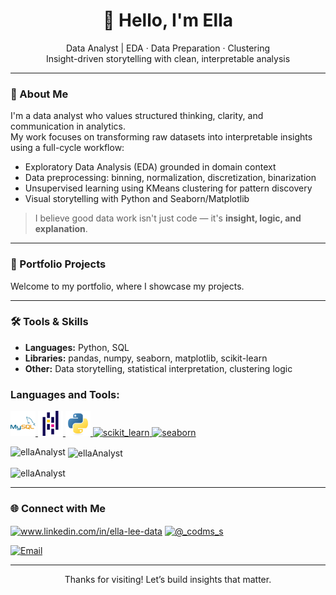 <h1 align="center">👋 Hello, I'm Ella</h1>
<p align="center">
  Data Analyst | EDA · Data Preparation · Clustering <br/>
  Insight-driven storytelling with clean, interpretable analysis
</p>

---

### 🧠 About Me

I'm a data analyst who values structured thinking, clarity, and communication in analytics.  
My work focuses on transforming raw datasets into interpretable insights using a full-cycle workflow:

-  Exploratory Data Analysis (EDA) grounded in domain context  
-  Data preprocessing: binning, normalization, discretization, binarization  
-  Unsupervised learning using KMeans clustering for pattern discovery  
-  Visual storytelling with Python and Seaborn/Matplotlib  

> I believe good data work isn't just code — it's **insight, logic, and explanation**.

---

### 📁 Portfolio Projects

Welcome to my portfolio, where I showcase my projects.

---

### 🛠 Tools & Skills

- **Languages:** Python, SQL  
- **Libraries:** pandas, numpy, seaborn, matplotlib, scikit-learn  
- **Other:** Data storytelling, statistical interpretation, clustering logic


<h3 align="left">Languages and Tools:</h3>
<p align="left"> <a href="https://www.mysql.com/" target="_blank" rel="noreferrer"> <img src="https://raw.githubusercontent.com/devicons/devicon/master/icons/mysql/mysql-original-wordmark.svg" alt="mysql" width="40" height="40"/> </a> <a href="https://pandas.pydata.org/" target="_blank" rel="noreferrer"> <img src="https://raw.githubusercontent.com/devicons/devicon/2ae2a900d2f041da66e950e4d48052658d850630/icons/pandas/pandas-original.svg" alt="pandas" width="40" height="40"/> </a> <a href="https://www.python.org" target="_blank" rel="noreferrer"> <img src="https://raw.githubusercontent.com/devicons/devicon/master/icons/python/python-original.svg" alt="python" width="40" height="40"/> </a> <a href="https://scikit-learn.org/" target="_blank" rel="noreferrer"> <img src="https://upload.wikimedia.org/wikipedia/commons/0/05/Scikit_learn_logo_small.svg" alt="scikit_learn" width="40" height="40"/> </a> <a href="https://seaborn.pydata.org/" target="_blank" rel="noreferrer"> <img src="https://seaborn.pydata.org/_images/logo-mark-lightbg.svg" alt="seaborn" width="40" height="40"/> </a> </p>

<p><img align="left" src="https://github-readme-stats.vercel.app/api/top-langs?username=ellaAnalyst&show_icons=true&locale=en&layout=compact" alt="ellaAnalyst" /></p>

<p>&nbsp;<img align="center" src="https://github-readme-stats.vercel.app/api?username=ellaAnalyst&show_icons=true&locale=en" alt="ellaAnalyst" /></p>

<p><img align="center" src="https://github-readme-streak-stats.herokuapp.com/?user=ellaAnalyst&" alt="ellaAnalyst" /></p>

---

### 🌐 Connect with Me


<a href="https://www.linkedin.com/in/ella-lee-data/" target="blank"><img align="center" src="https://raw.githubusercontent.com/rahuldkjain/github-profile-readme-generator/master/src/images/icons/Social/linked-in-alt.svg" alt="www.linkedin.com/in/ella-lee-data" height="30" width="40" /></a>
<a href="https://instagram.com/_codms_s" target="blank"><img align="center" src="https://raw.githubusercontent.com/rahuldkjain/github-profile-readme-generator/master/src/images/icons/Social/instagram.svg" alt="@_codms_s" height="30" width="40" /></a>
</p>

[![Email](https://img.shields.io/badge/Email-D14836?logo=gmail&logoColor=white)](mailto:sunny031113@gmail.com)

---

<!-- Optional Footer -->
<p align="center">
  Thanks for visiting! Let’s build insights that matter.
</p>
